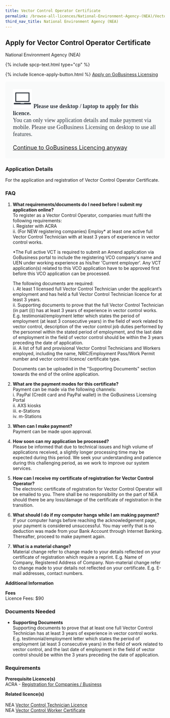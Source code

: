 ```yaml
---
title: Vector Control Operator Certificate
permalink: /browse-all-licences/National-Environment-Agency-(NEA)/Vector-Control-Operator-Certificate
third_nav_title: National Environment Agency (NEA)
---
```


## Apply for Vector Control Operator Certificate

National Environment Agency (NEA)

{% include spcp-text.html type="cp" %}

{% include licence-apply-button.html %}
<a class="btn" id = "desktopNotice" href="https://licence1.business.gov.sg/feportal/web/frontier/eAdvisor?redirection=true&selectedLicenceIds=237" target="_blank" rel="noopener">Apply on GoBusiness Licensing</a>
<div id = "mobileNotice" style="background: #F9FAFA; border-radius: 5px; width: auto; height: auto; padding: 24px 24px; font-size: 18px; color: #313840;">
<img src="/images/laptop.svg" alt="" style="height: 60px; width: 60px; margin-left: 0px;">
<span style="font-weight: bold; font-family: hknova-bold; font-size: 18px; ">Please use desktop / laptop to apply for this licence.</span><br>
<span style="font-family: hknova-regular;">You can only view application details and make payment via mobile. Please use GoBusiness Licensing on desktop to use all features.</span><br><br>
<a id="mobileNotice" href="https://licence1.business.gov.sg/feportal/web/frontier/eAdvisor?redirection=true&selectedLicenceIds=237" target="_blank" rel="noopener">Continue to GoBusiness Licencing anyway</a>
</div>

<H3>Application Details</H3>

<p>For the application and registration of Vector Control Operator Certificate.</p> 
<h3>FAQ</h3> 
<ol> 
<li> 
<p><strong>What requirements/documents do I need before I submit my application online?<br></strong>To register as a Vector Control Operator, companies must fulfil the following requirements:<br>i. Register with ACRA<br>ii. (For NEW registering companies) Employ* at least one active full Vector Control Technician with at least 3 years of experience in vector control works.</p>
<p>*The Full active VCT is required to submit an Amend application via GoBusiness portal to include the registering VCO company's name and UEN under working experience as his/her 'Current employer'. Any VCT application(s) related to this VCO application have to be approved first before this VCO application can be processed.</p>
<p>The following documents are required:<br>i. At least 1 licensed full Vector Control Technician under the applicant&rsquo;s employment and has held a full Vector Control Technician licence for at least 3 years.<br>ii. Supporting documents to prove that the full Vector Control Technician (in part (i)) has at least 3 years of experience in vector control works. E.g. testimonial/employment letter which states the period of employment (at least 3 consecutive years) in the field of work related to vector control, description of the vector control job duties performed by the personnel within the stated period of employment, and the last date of employment in the field of vector control should be within the 3 years preceding the date of application.<br>iii. A list of full and provisional Vector Control Technicians and Workers employed, including the name, NRIC/Employment Pass/Work Permit number and vector control licence/ certificate type.</p>
<p>Documents can be uploaded in the "Supporting Documents" section towards the end of the online application.</p>
</li>
<li>
<p><strong>What are the payment modes for this certificate?<br></strong>Payment can be made via the following channels:<br>i. PayPal (Credit card and PayPal wallet) in the GoBusiness Licensing Portal<br>ii. AXS kiosks<br>iii. e-Stations<br>iv. m-Stations</p>
</li>
<li>
<p><strong>When can I make payment? </strong><br>Payment can be made upon approval.</p>
</li>
<li>
<p><strong>How soon can my application be processed? </strong><br>Please be informed that due to technical issues and high volume of applications received, a slightly longer processing time may be expected during this period. We seek your understanding and patience during this challenging period, as we work to improve our system services.</p>
</li>
<li>
<p><strong>How can I receive my certificate of registration for Vector Control Operator? </strong><br>The electronic certificate of registration for Vector Control Operator will be emailed to you. There shall be no responsibility on the part of NEA should there be any loss/damage of the certificate of registration in the transition.</p>
</li>
<li>
<p><strong>What should I do if my computer hangs while I am making payment?</strong><br>If your computer hangs before reaching the acknowledgement page, your payment is considered unsuccessful. You may verify that is no deduction was made from your Bank Account through Internet Banking. Thereafter, proceed to make payment again.</p>
</li>
<li>
<p><strong>What is a material change?</strong><br>Material change refer to change made to your details reflected on your certificate of registration which require a reprint. E.g. Name of Company, Registered Address of Company. Non-material change refer to change made to your details not reflected on your certificate. E.g. E-mail addresses, contact numbers.</p>
</li> 
</ol>

<strong>Additional Information</strong>

<p><strong>Fees</strong><br />Licence Fees: $90</p>

<H3>Documents Needed</H3>

<ul>
<li><strong>Supporting Documents</strong><br>Supporting documents to prove that at least one full Vector Control Technician has at least 3 years of experience in vector control works. E.g. testimonial/employment letter which states the period of employment (at least 3 consecutive years) in the field of work related to vector control, and the last date of employment in the field of vector control should be within the 3 years preceding the date of application.</li>
</ul>

<H3>Requirements</H3>

<p><strong>Prerequisite Licence(s)</strong><br />ACRA - <a href="https://www.acra.gov.sg/Home/" target="_blank" rel="noopener">Registration for Companies / Business</a></p>
<p><strong>Related licence(s)<br /></strong><br />NEA <a href="https://licence1.business.gov.sg/feportal/web/frontier/eAdvisor?redirection=true&amp;selectedLicenceIds=162" target="_blank" rel="noopener">Vector Control Technician Licence</a><br />NEA <a href="https://licence1.business.gov.sg/feportal/web/frontier/eAdvisor?redirection=true&amp;selectedLicenceIds=164" target="_blank" rel="noopener">Vector Control Worker Certificate</a></p>


